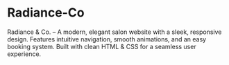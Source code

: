 # Radiance-Co
Radiance &amp; Co. – A modern, elegant salon website with a sleek, responsive design. Features intuitive navigation, smooth animations, and an easy booking system. Built with clean HTML &amp; CSS for a seamless user experience.
